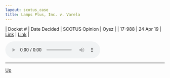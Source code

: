 ```yaml
---
layout: scotus_case
title: Lamps Plus, Inc. v. Varela
---
```


| Docket # | Date Decided | SCOTUS Opinion | Oyez |
| 17-988 | 24 Apr 19 | [Link](https://www.supremecourt.gov/opinions/18pdf/587us1r33_f204.pdf) | [Link](https://www.oyez.org/cases/2018/17-988) |

<audio controls>
   <source src='./resources/17-988.mp3' type='audio/mpeg'>
</audio>

<object data='./resources/17-988.pdf' type='application/pdf'></object>

---

[Up](./README.md)